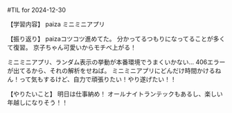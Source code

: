 #TIL for 2024-12-30

【学習内容】
paiza
ミニミニアプリ

【振り返り】
paizaコツコツ進めてた。
分かってるつもりになってることが多くて復習。
京子ちゃん可愛いからモチベ上がる！

ミニミニアプリ、ランダム表示の挙動が本番環境でうまくいかない…
406エラーが出てるから、それの解析をせねば。
ミニミニアプリにどんだけ時間かけるねん！って気もするけど、自力で頑張りたい！やり遂げたい！！

【やりたいこと】
明日は仕事納め！
オールナイトランテックもあるし、楽しい年越しになりそう！！